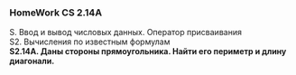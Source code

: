 ### HomeWork CS 2.14A  
S. Ввод и вывод числовых данных. Оператор присваивания  
S2. Вычисления по известным формулам   
**S2.14А. Даны стороны прямоугольника. Найти его периметр и длину диагонали.**
